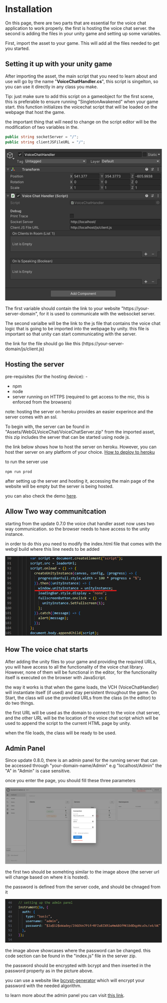 # Installation

On this page, there are two parts that are essential for the voice chat application to work properly. the first is hosting the voice chat server. the second is adding the files in your unity game and setting up some variables.

First, import the asset to your game. This will add all the files needed to get you started.

## Setting it up with your unity game

After importing the asset, the main script that you need to learn about and use will go by the name "**VoiceChatHandler.cs**", this script is singelton, so you can use it directly in any class you make. 

Tip: just make sure to add this script on a gameobject for the first scene, this is preferable to ensure running "SingletonAwakened" when your game start. this function initializes the voicechat script that will be loaded on the webpage that host the game.

the important thing that will need to change on the script editor will be the modification of two variables in the.

```C#
public string socketServer = "/";
public string clientJSFileURL = "/";
```

![the voice chat handler script in the editor](./Images/VCHEditor.png)

The first variable should contain the link to your website "https://your-server-domain", for it is used to communicate with the websocket server.

The second varialbe will be the link to the js file that contains the voice chat logic that is going to be imported into the webpage by unity. this file is important so that unity can start communicating with the server.

the link for the file should go like this (https://your-server-domain/js/client.js)

## Hosting the server

pre-requisites (for the hosting device): -

- npm
- node
- server running on HTTPS (required to get access to the mic, this is enforced from the browsers)

note: hosting the server on heroku provides an easier experince and the server comes with an ssl.

To begin with, the server can be found in "Assets/WebGLVoiceChat/VoiceChatServer.zip" from the imported asset, this zip includes the server that can be started using node js.

the link below shows how to host the server on heroku. However, you can host ther server on any platform of your choice.
[How to deploy to heroku](https://www.youtube.com/watch?v=DQk3zJlY-eE)

to run the server use

``
npm run prod
``

after setting up the server and hosting it, accessing the main page of the website will be empty but the server is being hosted.

you can also check the demo [here](https://geagle.tech/unity-webgl-voice-chat/).

## Allow Two way communitcation

starting from the update 0.7.0 the voice chat handler asset now uses two way communication. so the browser needs to have access to the unity instance.

in order to do this you need to modify the index.html file that comes with the webgl build where this line needs to be added

![the added line in the script tag of the index.html file](./Images/ScriptModification.png)

## How The voice chat starts

After adding the unity files to your game and providing the required URLs, you will have access to all the functionality of the voice chat library. However, none of them will be functional in the editor, for the functionality itself is executed on the browser with JavaScript.

the way it works is that when the game loads, the VCH (VoiceChatHandler) will instantiate itself (if used) and stay persistent throughout the game. On Start, the class will use the provided URLs from the class (in the editor) to do two things.

the first URL will be used as the domain to connect to the voice chat server, and the other URL will be the location of the voice chat script which will be used to append the script to the current HTML page by unity.

when the file loads, the class will be ready to be used.

## Admin Panel

Since update 0.8.0, there is an admin panel for the running server that can be accessed through "your-domain-name/Admin" e.g "localhost/Admin" the "A" in "Admin" is case sensitive.

once you enter the page, you should fill these three parameters

![The Admin Panel page](./Images/Admin-Panel.png)

the first two should be somehting similar to the image above (the server url will change based on where it is hosted).

the password is defined from the server code, and should be chnaged from it

![The Admin Panel page](./Images/AdminPanelPasswordChange.png)

the image above showcases where the password can be changed. this code section can be found in the "index.js" file in the server zip.

the password should be encrypted with bcrypt and then inserted in the password property as in the picture above.

you can use a website like [bcrypt-generator](https://bcrypt-generator.com/) which will encrypt your password with the needed algorithm.

to learn more about the admin panel you can visit [this link](https://socket.io/docs/v4/admin-ui/).